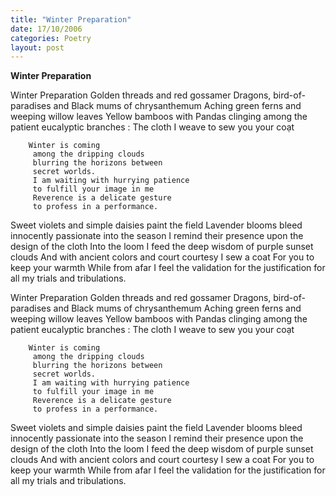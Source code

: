 ```yaml
---
title: "Winter Preparation"
date: 17/10/2006
categories: Poetry
layout: post
---
```


**Winter Preparation**

Winter Preparation
Golden threads and red gossamer
Dragons, bird-of-paradises and
Black mums of chrysanthemum
Aching green ferns and weeping willow leaves
Yellow bamboos with Pandas clinging among
the patient eucalyptic branches
: The cloth I weave to sew you your coạt

        Winter is coming
         among the dripping clouds
         blurring the horizons between
         secret worlds.
         I am waiting with hurrying patience
         to fulfill your image in me
         Reverence is a delicate gesture
         to profess in a performance.
Sweet violets and simple daisies paint the field
Lavender blooms bleed innocently passionate into the season
I remind their presence upon the design of the cloth
Into the loom I feed the deep wisdom of purple sunset clouds
And with ancient colors and court courtesy
I sew a coat
For you to keep your warmth
While from afar
I feel the validation for the justification
for all my trials and tribulations.

Winter Preparation
Golden threads and red gossamer
Dragons, bird-of-paradises and
Black mums of chrysanthemum
Aching green ferns and weeping willow leaves
Yellow bamboos with Pandas clinging among
the patient eucalyptic branches
: The cloth I weave to sew you your coạt

        Winter is coming
         among the dripping clouds
         blurring the horizons between
         secret worlds.
         I am waiting with hurrying patience
         to fulfill your image in me
         Reverence is a delicate gesture
         to profess in a performance.
Sweet violets and simple daisies paint the field
Lavender blooms bleed innocently passionate into the season
I remind their presence upon the design of the cloth
Into the loom I feed the deep wisdom of purple sunset clouds
And with ancient colors and court courtesy
I sew a coat
For you to keep your warmth
While from afar
I feel the validation for the justification
for all my trials and tribulations.
